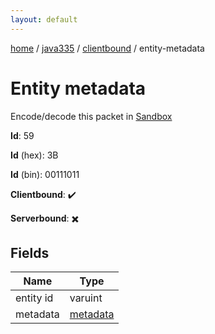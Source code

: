 ```yaml
---
layout: default
---
```


[home](/)  /  [java335](/protocol/java335)  /  [clientbound](/protocol/java335/clientbound)  /  entity-metadata

# Entity metadata

Encode/decode this packet in [Sandbox](../../../sandbox/java335#Clientbound.EntityMetadata)

**Id**: 59

**Id** (hex): 3B

**Id** (bin): 00111011

**Clientbound**: ✔️

**Serverbound**: ✖️

## Fields

Name | Type
---|---
entity id | varuint
metadata | [metadata](/protocol/java335/metadata)
